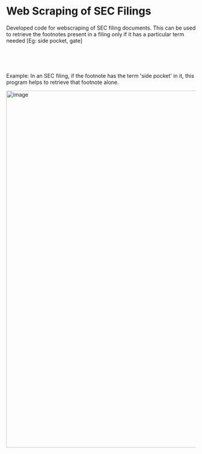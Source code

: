 # Web Scraping of SEC Filings
 Developed code for webscraping of SEC filing documents. This can be used to retrieve the footnotes present in a filing only if it has a particular term needed [Eg: side pocket, gate]

<p>&nbsp;</p>
<p>&nbsp;</p>

Example:
In an SEC filing, if the footnote has the term 'side pocket' in it, this program helps to retrieve that footnote alone.

 <img width="946" alt="image" src="https://github.com/Kaudilya/Web-Scraping-of-SEC-Filings/assets/137365036/763db854-caf8-468e-b86d-b04598358a93">

